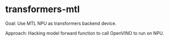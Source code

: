 # transformers-mtl
Goal: Use MTL NPU as transformers backend device.

Approach: Hacking model forward function to call OpenVINO to run on NPU.
